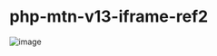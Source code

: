 # php-mtn-v13-iframe-ref2

![image](https://user-images.githubusercontent.com/1501327/159115481-11729579-fa95-403c-bd3c-5c0c92c57cfe.png)
